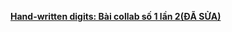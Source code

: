  **[Hand-written digits: Bài collab số 1 lần 2(ĐÃ SỬA) ](https://colab.research.google.com/drive/1FVLXntsHloHOy0QunJqxlMtXVTeGtkxz?usp=sharing)**
